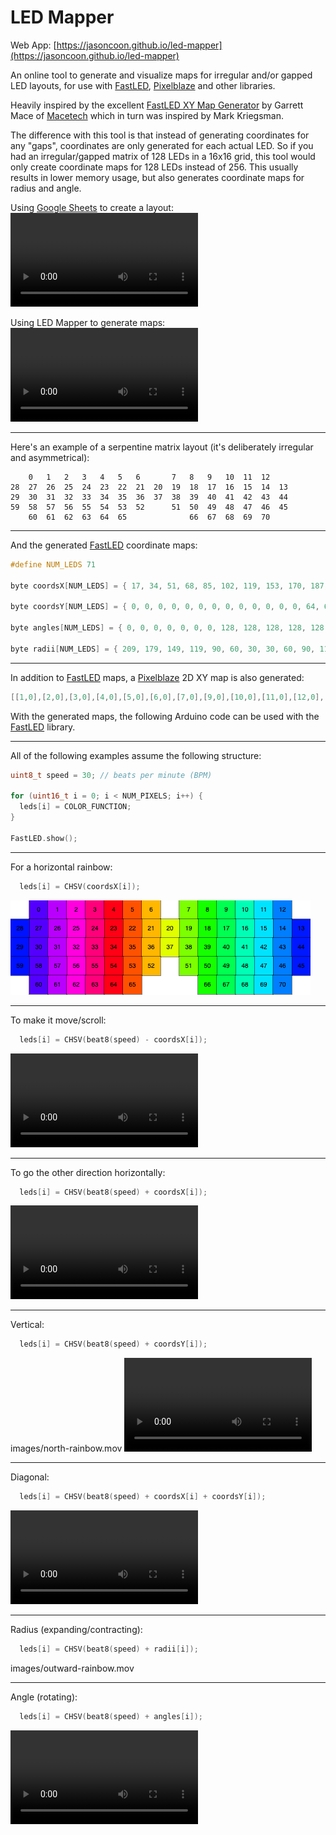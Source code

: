# LED Mapper

Web App: [https://jasoncoon.github.io/led-mapper](https://jasoncoon.github.io/led-mapper)

An online tool to generate and visualize maps for irregular and/or gapped LED layouts, for use with [FastLED], [Pixelblaze] and other libraries.

Heavily inspired by the excellent [FastLED XY Map Generator](https://macetech.github.io/FastLED-XY-Map-Generator) by Garrett Mace of [Macetech] which in turn was inspired by Mark Kriegsman.

The difference with this tool is that instead of generating coordinates for any "gaps", coordinates are only generated for each actual LED. So if you had an irregular/gapped matrix of 128 LEDs in a 16x16 grid, this tool would only create coordinate maps for 128 LEDs instead of 256.  This usually results in lower memory usage, but also generates coordinate maps for radius and angle.

Using [Google Sheets] to create a layout:
![Using Google Sheets to create a layout](images/google-sheets.mp4)

Using LED Mapper to generate maps:
![Using LED Mapper to generate maps](images/led-mapper.mp4)

---

Here's an example of a serpentine matrix layout (it's deliberately irregular and asymmetrical):
```
	0	1	2	3	4	5	6		7	8	9	10	11	12	
28	27	26	25	24	23	22	21	20	19	18	17	16	15	14	13
29	30	31	32	33	34	35	36	37	38	39	40	41	42	43	44
59	58	57	56	55	54	53	52		51	50	49	48	47	46	45
	60	61	62	63	64	65				66	67	68	69	70	
```

---

And the generated [FastLED] coordinate maps:

```c
#define NUM_LEDS 71

byte coordsX[NUM_LEDS] = { 17, 34, 51, 68, 85, 102, 119, 153, 170, 187, 204, 221, 238, 255, 238, 221, 204, 187, 170, 153, 136, 119, 102, 85, 68, 51, 34, 17, 0, 0, 17, 34, 51, 68, 85, 102, 119, 136, 153, 170, 187, 204, 221, 238, 255, 255, 238, 221, 204, 187, 170, 153, 119, 102, 85, 68, 51, 34, 17, 0, 17, 34, 51, 68, 85, 102, 170, 187, 204, 221, 238 };

byte coordsY[NUM_LEDS] = { 0, 0, 0, 0, 0, 0, 0, 0, 0, 0, 0, 0, 0, 64, 64, 64, 64, 64, 64, 64, 64, 64, 64, 64, 64, 64, 64, 64, 64, 128, 128, 128, 128, 128, 128, 128, 128, 128, 128, 128, 128, 128, 128, 128, 128, 191, 191, 191, 191, 191, 191, 191, 191, 191, 191, 191, 191, 191, 191, 191, 255, 255, 255, 255, 255, 255, 255, 255, 255, 255, 255 };

byte angles[NUM_LEDS] = { 0, 0, 0, 0, 0, 0, 0, 128, 128, 128, 128, 128, 128, 133, 134, 136, 137, 141, 146, 159, 191, 223, 236, 242, 245, 247, 248, 249, 250, 245, 244, 242, 240, 236, 231, 223, 210, 191, 172, 159, 151, 146, 143, 141, 139, 144, 146, 149, 154, 159, 167, 178, 204, 215, 223, 229, 233, 236, 239, 240, 234, 231, 228, 223, 217, 210, 172, 165, 159, 155, 151 };

byte radii[NUM_LEDS] = { 209, 179, 149, 119, 90, 60, 30, 30, 60, 90, 119, 149, 179, 211, 182, 152, 123, 94, 67, 42, 30, 42, 67, 94, 123, 152, 182, 211, 241, 246, 217, 189, 161, 133, 108, 84, 67, 60, 67, 84, 108, 133, 161, 189, 217, 227, 200, 174, 149, 127, 108, 94, 94, 108, 127, 149, 174, 200, 227, 255, 241, 215, 191, 169, 149, 133, 133, 149, 169, 191, 215 };
```

---

In addition to [FastLED] maps, a [Pixelblaze] 2D XY map is also generated:

```c
[[1,0],[2,0],[3,0],[4,0],[5,0],[6,0],[7,0],[9,0],[10,0],[11,0],[12,0],[13,0],[14,0],[15,1],[14,1],[13,1],[12,1],[11,1],[10,1],[9,1],[8,1],[7,1],[6,1],[5,1],[4,1],[3,1],[2,1],[1,1],[0,1],[0,2],[1,2],[2,2],[3,2],[4,2],[5,2],[6,2],[7,2],[8,2],[9,2],[10,2],[11,2],[12,2],[13,2],[14,2],[15,2],[15,3],[14,3],[13,3],[12,3],[11,3],[10,3],[9,3],[7,3],[6,3],[5,3],[4,3],[3,3],[2,3],[1,3],[0,3],[1,4],[2,4],[3,4],[4,4],[5,4],[6,4],[10,4],[11,4],[12,4],[13,4],[14,4]]
```

With the generated maps, the following Arduino code can be used with the [FastLED] library.

---

All of the following examples assume the following structure:
```c
uint8_t speed = 30; // beats per minute (BPM)

for (uint16_t i = 0; i < NUM_PIXELS; i++) {
  leds[i] = COLOR_FUNCTION;
}

FastLED.show();
```

---

For a horizontal rainbow:
```c
  leds[i] = CHSV(coordsX[i]);
```
![East Rainbow](images/east-rainbow.png)

---

To make it move/scroll:
```c
  leds[i] = CHSV(beat8(speed) - coordsX[i]);
```
![East Rainbow](images/east-rainbow.mov)

---

To go the other direction horizontally:
```c
  leds[i] = CHSV(beat8(speed) + coordsX[i]);
```
![West Rainbow](images/west-rainbow.mov)

---

Vertical:
```c
  leds[i] = CHSV(beat8(speed) + coordsY[i]);
```
images/north-rainbow.mov
![North Rainbow](images/north-rainbow.mov)

---

Diagonal:
```c
  leds[i] = CHSV(beat8(speed) + coordsX[i] + coordsY[i]);
```
![Northeast Rainbow](images/northeast-rainbow.mov)

---

Radius (expanding/contracting):
```c
  leds[i] = CHSV(beat8(speed) + radii[i]);
```
images/outward-rainbow.mov

---

Angle (rotating):
```c
  leds[i] = CHSV(beat8(speed) + angles[i]);
```
![Clockwise Rainbow](images/clockwise-rainbow.mov)

[FastLED]: https://github.com/FastLED/FastLED
[Pixelblaze]: https://www.bhencke.com/pixelblaze
[Google Sheets]: https://sheets.google.com
[Macetech]: https://macetech.com